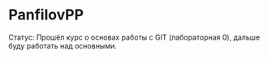 # PanfilovPP
Статус: Прошёл курс о основах работы с GIT (лабораторная 0), дальше буду работать над основными.
